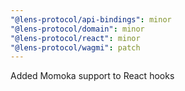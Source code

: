 ```yaml
---
"@lens-protocol/api-bindings": minor
"@lens-protocol/domain": minor
"@lens-protocol/react": minor
"@lens-protocol/wagmi": patch
---
```


Added Momoka support to React hooks
